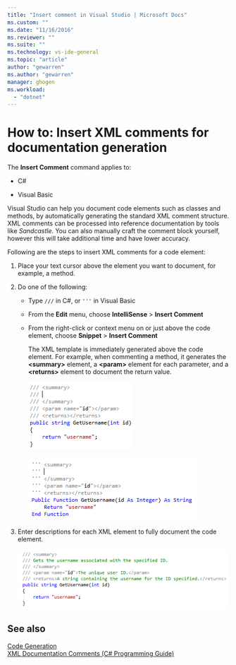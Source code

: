 ```yaml
---
title: "Insert comment in Visual Studio | Microsoft Docs"
ms.custom: ""
ms.date: "11/16/2016"
ms.reviewer: ""
ms.suite: ""
ms.technology: vs-ide-general
ms.topic: "article"
author: "gewarren"
ms.author: "gewarren"
manager: ghogen
ms.workload: 
  - "dotnet"
---
```

# How to: Insert XML comments for documentation generation

The **Insert Comment** command applies to:

- C#

- Visual Basic

Visual Studio can help you document code elements such as classes and methods, by automatically generating the standard XML comment structure. XML comments can be processed into reference documentation by tools like *Sandcastle*. You can also manually craft the comment block yourself, however this will take additional time and have lower accuracy.

Following are the steps to insert XML comments for a code element:

1. Place your text cursor above the element you want to document, for example, a method.

1. Do one of the following:

   - Type `///` in C#, or `'''` in Visual Basic

   - From the **Edit** menu, choose **IntelliSense** > **Insert Comment**

   - From the right-click or context menu on or just above the code element, choose **Snippet** > **Insert Comment**

     The XML template is immediately generated above the code element. For example, when commenting a method, it generates the **\<summary\>** element, a **\<param\>** element for each parameter, and a **\<returns\>** element to document the return value.

     ![XML comment template - C#](media/doc-preview-cs.png)

     ![XML comment template - Visual Basic](media/doc-preview-vb.png)

1. Enter descriptions for each XML element to fully document the code element.

   ![Completed comment](media/doc-result-cs.png)

## See also

[Code Generation](../code-generation-in-visual-studio.md)  
[XML Documentation Comments (C# Programming Guide)](/dotnet/csharp/programming-guide/xmldoc/xml-documentation-comments)
